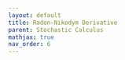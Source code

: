 ```yaml
---
layout: default
title: Radon-Nikodym Derivative
parent: Stochastic Calculus
mathjax: true
nav_order: 6
---
```

